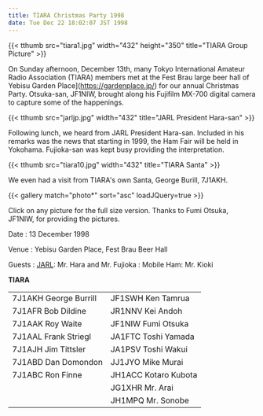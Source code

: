 ```yaml
---
title: TIARA Christmas Party 1998
date: Tue Dec 22 18:02:07 JST 1998
---
```


{{< tthumb src="tiara1.jpg" width="432" height="350" title="TIARA Group Picture" >}}

On Sunday afternoon, December 13th, many Tokyo International
Amateur Radio Association (TIARA) members met at the Fest Brau
large beer hall of
Yebisu Garden Place](https://gardenplace.jp/)
for our annual Christmas Party.  Otsuka-san, JF1NIW, brought along his
Fujifilm MX-700 digital camera to capture some of the happenings.

{{< tthumb src="jarljp.jpg" width="432" title="JARL President Hara-san" >}}

Following lunch, we heard from JARL President Hara-san.  Included in his remarks was the news that starting in 1999, the Ham Fair will be held in
Yokohama.
Fujioka-san was kept busy providing the interpretation.

{{< tthumb src="tiara10.jpg" width="432" title="TIARA Santa" >}}

We even had a visit from TIARA's own Santa, George Burill, 7J1AKH.

{{< gallery match="photo*" sort="asc" loadJQuery=true >}}

Click on any picture for the full size version.
Thanks to Fumi Otsuka, JF1NIW, for providing the pictures.

Date
: 13 December 1998

Venue
: Yebisu Garden Place, Fest Brau Beer Hall

Guests
: [JARL](http://www.jarl.or.jp/): Mr. Hara and Mr. Fujioka
: Mobile Ham: Mr. Kioki

**TIARA**

|                       |                      |
|-----------------------|----------------------|
| 7J1AKH George Burrill | JF1SWH Ken Tamrua    |
| 7J1AFR Bob Dildine    | JR1NNV Kei Andoh     |
| 7J1AAK Roy Waite      | JF1NIW Fumi Otsuka   |
| 7J1AAL Frank Striegl  | JA1FTC Toshi Yamada  |
| 7J1AJH Jim Tittsler   | JA1PSV Toshi Wakui   |
| 7J1ABD Dan Domondon   | JJ1JYO Mike Murai    |
| 7J1ABC Ron Finne      | JH1ACC Kotaro Kubota |
|                       | JG1XHR Mr. Arai      |
|                       | JH1MPQ Mr. Sonobe    |

